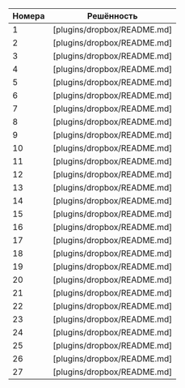 | Номера | Решённость |
| ------ | ------ |
| 1 | [plugins/dropbox/README.md] |
| 2 | [plugins/dropbox/README.md] |
| 3 | [plugins/dropbox/README.md] |
| 4 | [plugins/dropbox/README.md] |
| 5 | [plugins/dropbox/README.md] |
| 6 | [plugins/dropbox/README.md] |
| 7 | [plugins/dropbox/README.md] |
| 8 | [plugins/dropbox/README.md] |
| 9 | [plugins/dropbox/README.md] |
| 10 | [plugins/dropbox/README.md] |
| 11 | [plugins/dropbox/README.md] |
| 12 | [plugins/dropbox/README.md] |
| 13 | [plugins/dropbox/README.md] |
| 14 | [plugins/dropbox/README.md] |
| 15 | [plugins/dropbox/README.md] |
| 16 | [plugins/dropbox/README.md] |
| 17 | [plugins/dropbox/README.md] |
| 18 | [plugins/dropbox/README.md] |
| 19 | [plugins/dropbox/README.md] |
| 20 | [plugins/dropbox/README.md] |
| 21 | [plugins/dropbox/README.md] |
| 22 | [plugins/dropbox/README.md] |
| 23 | [plugins/dropbox/README.md] |
| 24 | [plugins/dropbox/README.md] |
| 25 | [plugins/dropbox/README.md] |
| 26 | [plugins/dropbox/README.md] |
| 27 | [plugins/dropbox/README.md] |
